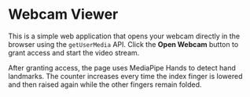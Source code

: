 # Webcam Viewer

This is a simple web application that opens your webcam directly in the browser using the `getUserMedia` API. Click the **Open Webcam** button to grant access and start the video stream.

After granting access, the page uses MediaPipe Hands to detect hand landmarks. The counter increases every time the index finger is lowered and then raised again while the other fingers remain folded.

